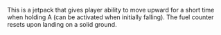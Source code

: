 This is a jetpack that gives player ability to move upward for a short time when holding A (can be activated when initially falling). The fuel counter resets upon landing on a solid ground.
